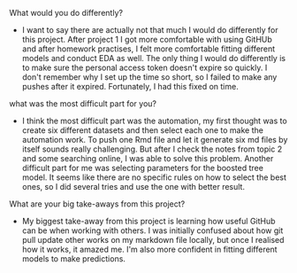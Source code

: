 
What would you do differently?
- I want to say there are actually not that much I would do differently for this project. After project 1 I got more comfortable with using GitHUb and after homework practises, I felt more comfortable fitting different models and conduct EDA as well. The only thing I would do differently is to make sure the personal access token doesn't expire so quickly. I don't remember why I set up the time so short, so I failed to make any pushes after it expired. Fortunately, I had this fixed on time.


what was the most difficult part for you?
- I think the most difficult part was the automation, my first thought was to create six different datasets and then select each one to make the automation work. To push one Rmd file and let it generate six md files by itself sounds really challenging. But after I check the notes from topic 2 and some searching online, I was able to solve this problem. Another difficult part for me was selecting parameters for the boosted tree model. It seems like there are no specific rules on how to select the best ones, so I did several tries and use the one with better result. 

What are your big take-aways from this project?
- My biggest take-away from this project is learning how useful GitHub can be when working with others. I was initially confused about how git pull update other works on my markdown file locally, but once I realised how it works, it amazed me. I'm also more confident in fitting different models to make predictions. 
